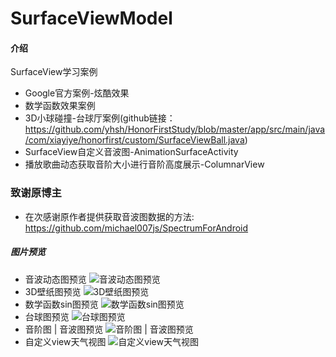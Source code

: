 # SurfaceViewModel

#### 介绍
SurfaceView学习案例

- Google官方案例-炫酷效果
- 数学函数效果案例
- 3D小球碰撞-台球厅案例(github链接：https://github.com/yhsh/HonorFirstStudy/blob/master/app/src/main/java/com/xiayiye/honorfirst/custom/SurfaceViewBall.java)
- SurfaceView自定义音波图-AnimationSurfaceActivity
- 播放歌曲动态获取音阶大小进行音阶高度展示-ColumnarView
### 致谢原博主
- 在次感谢原作者提供获取音波图数据的方法: https://github.com/michael007js/SpectrumForAndroid

##### 图片预览
- 音波动态图预览
![音波动态图预览](https://gitee.com/xiayiye5/SurfaceViewModel/raw/master/pic/GIF%202022-7-16%2014-50-55.gif)
- 3D壁纸图预览
![3D壁纸图预览](https://gitee.com/xiayiye5/SurfaceViewModel/raw/master/pic/1.gif)
- 数学函数sin图预览
![数学函数sin图预览](https://gitee.com/xiayiye5/SurfaceViewModel/raw/master/pic/2.gif)
- 台球图预览
![台球图预览](https://gitee.com/xiayiye5/SurfaceViewModel/raw/master/pic/3.gif)
- 音阶图 | 音波图预览
![音阶图 | 音波图预览](https://gitee.com/xiayiye5/SurfaceViewModel/raw/master/pic/4.gif)
- 自定义view天气视图
![自定义view天气视图](https://gitee.com/xiayiye5/SurfaceViewModel/raw/master/pic/5.png)
